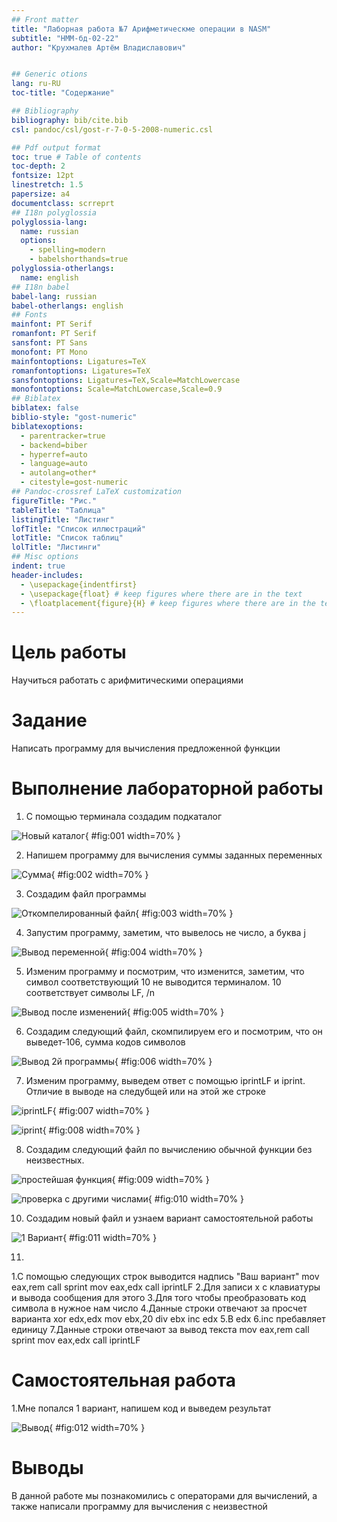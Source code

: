 ```yaml
---
## Front matter
title: "Лаборная работа №7 Арифметическме операции в NASM"
subtitle: "НММ-бд-02-22"
author: "Крухмалев Артём Владиславович"


## Generic otions
lang: ru-RU
toc-title: "Содержание"

## Bibliography
bibliography: bib/cite.bib
csl: pandoc/csl/gost-r-7-0-5-2008-numeric.csl

## Pdf output format
toc: true # Table of contents
toc-depth: 2
fontsize: 12pt
linestretch: 1.5
papersize: a4
documentclass: scrreprt
## I18n polyglossia
polyglossia-lang:
  name: russian
  options:
	- spelling=modern
	- babelshorthands=true
polyglossia-otherlangs:
  name: english
## I18n babel
babel-lang: russian
babel-otherlangs: english
## Fonts
mainfont: PT Serif
romanfont: PT Serif
sansfont: PT Sans
monofont: PT Mono
mainfontoptions: Ligatures=TeX
romanfontoptions: Ligatures=TeX
sansfontoptions: Ligatures=TeX,Scale=MatchLowercase
monofontoptions: Scale=MatchLowercase,Scale=0.9
## Biblatex
biblatex: false
biblio-style: "gost-numeric"
biblatexoptions:
  - parentracker=true
  - backend=biber
  - hyperref=auto
  - language=auto
  - autolang=other*
  - citestyle=gost-numeric
## Pandoc-crossref LaTeX customization
figureTitle: "Рис."
tableTitle: "Таблица"
listingTitle: "Листинг"
lofTitle: "Список иллюстраций"
lotTitle: "Список таблиц"
lolTitle: "Листинги"
## Misc options
indent: true
header-includes:
  - \usepackage{indentfirst}
  - \usepackage{float} # keep figures where there are in the text
  - \floatplacement{figure}{H} # keep figures where there are in the text
---
```


# Цель работы

Научиться работать с арифмитическими операциями

# Задание

Написать программу для вычисления предложенной функции


# Выполнение лабораторной работы

1. С помощью терминала создадим подкаталог

![Новый каталог](image/lab7-1.png){ #fig:001 width=70% }

2. Напишем программу для вычисления суммы заданных переменных 

![Сумма](image/lab7-2.png){ #fig:002 width=70% }

3. Создадим файл программы 

![Откомпелированный файл](image/lab7-3.png){ #fig:003 width=70% }

4. Запустим программу, заметим, что вывелось не число, а буква j

![Вывод переменной](image/lab7-4.png){ #fig:004 width=70% }

5. Изменим программу и посмотрим, что изменится, заметим, что символ соответствующий 10 не выводится терминалом. 10 соответствует символы LF, /n

![Вывод после изменений](image/lab7-5.png){ #fig:005 width=70% }

6. Создадим следующий файл, скомпилируем его и посмотрим, что он выведет-106, сумма кодов символов 

![Вывод 2й программы](image/lab7-6.png){ #fig:006 width=70% }

7. Изменим программу, выведем ответ с помощью iprintLF и iprint. Отличие в выводе на следубщей или на этой же строке 

![iprintLF](image/lab7-7.png){ #fig:007 width=70% }

![iprint](image/lab7-8.png){ #fig:008 width=70% }

8. Создадим следующий файл по вычислению обычной функции без неизвестных. 

![простейшая функция](image/lab7-9.png){ #fig:009 width=70% }

![проверка с другими числами](image/lab7-10.png){ #fig:010 width=70% }

10. Создадим новый файл и узнаем вариант самостоятельной работы

![1 Вариант](image/lab7-1.png){ #fig:011 width=70% }

11. 
1.С помощью следующих строк выводится надпись "Ваш вариант" 
mov eax,rem
call sprint
mov eax,edx
call iprintLF
2.Для записи x с клавиатуры и вывода сообщения для этого
3.Для того чтобы преобразовать код символа в нужное нам число 
4.Данные строки отвечают за просчет варианта
xor edx,edx
mov ebx,20
div ebx
inc edx
5.В edx 
6.inc пребавляет единицу 
7.Данные строки отвечают за вывод текста
mov eax,rem
call sprint
mov eax,edx
call iprintLF

# Самостоятельная работа

1.Мне попался 1 вариант, напишем код и выведем результат 

![Вывод](image/lab7-12.png){ #fig:012 width=70% }

# Выводы

В данной работе мы познакомились с операторами для вычислений, а также написали программу для вычисления с неизвестной 


